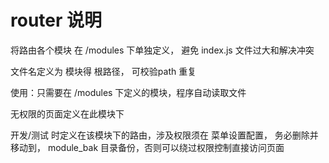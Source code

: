 # router 说明
将路由各个模块 在 /modules 下单独定义， 避免 index.js 文件过大和解决冲突

文件名定义为 模块得 根路径， 可校验path 重复

使用：只需要在 /modules 下定义的模块，程序自动读取文件

无权限的页面定义在此模块下

开发/测试 时定义在该模块下的路由，涉及权限须在 菜单设置配置， 务必删除并移动到， module_bak 目录备份，否则可以绕过权限控制直接访问页面